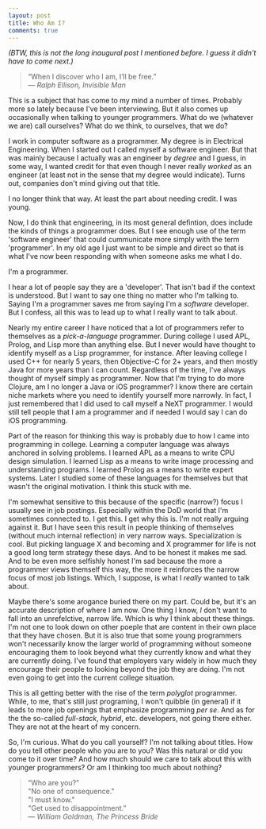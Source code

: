 ```yaml
---
layout: post
title: Who Am I?
comments: true
---
```


<span class="small">_(BTW, this is not the long inaugural post I mentioned before. I guess it didn't have to come next.)_</span>

> “When I discover who I am, I’ll be free.”<br>
  ― _Ralph Ellison, Invisible Man_


This is a subject that has come to my mind a number of times. Probably more so lately because I've been interviewing.
But it also comes up occasionally when talking to younger programmers. What do we (whatever we are) call ourselves?
What do we think, to ourselves, that we do?

I work in computer software as a programmer. My degree is in Electrical Engineering. When I started out I called myself
a software engineer. But that was mainly because I actually was an engineer by _degree_ and I guess, in some way, I
wanted credit for that even though I never really _worked_ as an engineer (at least not in the sense that my degree
would indicate). Turns out, companies don't mind giving out that title.

I no longer think that way. At least the part about needing credit. I was young.

Now, I do think that engineering, in its most general defintion, does include the kinds of things a programmer does.
But I see enough use of the term 'software engineer' that could cummunicate more simply with the term 'programmer'.
In my old age I just want to be simple and direct so that is what I've now been responding with when someone asks me what
I do.

I'm a programmer.

I hear a lot of people say they are a 'developer'. That isn't bad if the context is understood. But I want to say one
thing no matter who I'm talking to. Saying I'm a programmer saves me from saying I'm a _software_ developer. But I
confess, all this was to lead up to what I really want to talk about.

Nearly my entire career I have noticed that a lot of programmers refer to themselves as a _pick-a-language_ programmer. During
college I used APL, Prolog, and Lisp more than anything else. But I never would have thought to identify myself as a Lisp
programmer, for instance. After leaving college I used C++ for nearly 5 years, then Objective-C for 2+ years, and then
mostly Java for more years than I can count. Regardless of the time, I've always thought of myself simply as programmer.
Now that I'm trying to do more Clojure, am I no longer a Java or iOS programmer? I know there are certain niche markets
where you need to identify yourself more narrowly. In fact, I just remembered that I did used to call myself a NeXT
programmer. I would still tell people that I am a programmer and if needed I would say I can do iOS programming.

Part of the reason for thinking this way is probably due to how I came into programming in college. Learning a computer
language was always anchored in solving problems. I learned APL as a means to write CPU design simulation. I learned Lisp
as a means to write image processing  and understanding programs. I learned Prolog as a means to write  expert systems.
Later I studied some of these languages for themselves but that wasn't the original motivation. I think this stuck with me.

I'm somewhat sensitive to this because of the specific (narrow?) focus I usually see in job postings. Especially within the DoD
world that I'm sometimes connected to. I get this. I get why this is. I'm not really arguing against it. But I have seen
this result in people thinking of themselves (without much internal reflection) in very narrow ways.
Specialization is cool. But picking language X and becoming and X programmer for life is not a good long term strategy
these days. And to be honest it makes me sad. And to be even more selfishly honest I'm sad because the more a programmer
views themself this way, the more it reinforces the narrow focus of most job listings. Which, I suppose, is
what I _really_ wanted to talk about.

Maybe there's some arogance buried there on my part. Could be, but it's an accurate description of where I am now. One thing I know,
_I_ don't want to fall into an unrefelctive, narrow life. Which is why I think about these things. I'm not one to look down
on other poeple that are content in their own place that they have chosen. But it is also true that some young programmers
won't necessarily know the larger world of programming without someone encouraging them to look beyond what they currently
know and what they are currently doing. I've found that employers vary widely in how much they encourage their people to looking
beyond the job they are doing. I'm not even going to get into the current college situation.

This is all getting better with the rise of the term _polyglot_ programmer. While, to me, that's still just programing,
I won't quibble (in general) if it leads to more job openings that emphasize programming _per se_. And as for the the 
so-called _full-stack_, _hybrid_, etc. developers, not going there either. They are not at the heart of my concern.

So, I'm curious. What do you call yourself? I'm not talking about titles. How do you tell other people who you are to you?
Was this natural or did you come to it over time? And how much should we care to talk about this with younger programmers?
Or am I thinking too much about nothing?


> “Who are you?"<br>
  "No one of consequence."<br>
  "I must know."<br>
  "Get used to disappointment.”<br>
  ― _William Goldman, The Princess Bride_
